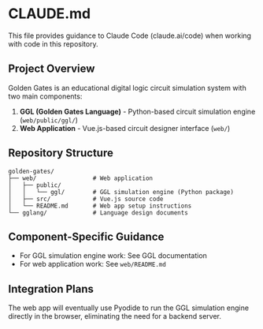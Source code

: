 # CLAUDE.md

This file provides guidance to Claude Code (claude.ai/code) when working with code in this repository.

## Project Overview

Golden Gates is an educational digital logic circuit simulation system with two main components:

1. **GGL (Golden Gates Language)** - Python-based circuit simulation engine (`web/public/ggl/`)
2. **Web Application** - Vue.js-based circuit designer interface (`web/`)

## Repository Structure

```
golden-gates/
├── web/                # Web application
│   ├── public/
│   │   └── ggl/        # GGL simulation engine (Python package)
│   ├── src/            # Vue.js source code
│   └── README.md       # Web app setup instructions
└── gglang/             # Language design documents
```

## Component-Specific Guidance

- For GGL simulation engine work: See GGL documentation
- For web application work: See `web/README.md`

## Integration Plans

The web app will eventually use Pyodide to run the GGL simulation engine directly in the browser, eliminating the need for a backend server.